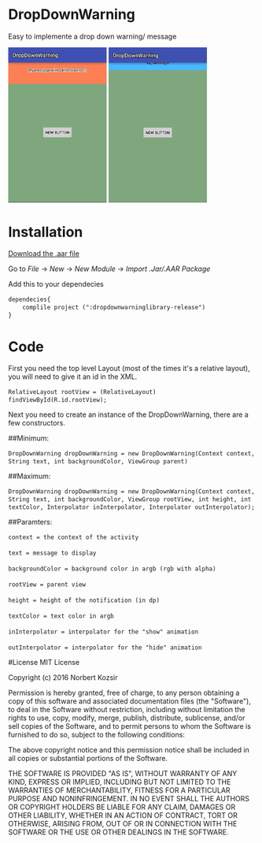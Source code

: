 # DropDownWarning
Easy to implemente a drop down warning/ message

<img src="gif/bounce.gif" width="200">
<img src="gif/standart.gif" width="200">

# Installation

[Download the .aar file](https://github.com/Brudigem/DropDownWarning/raw/master/dropdownwarninglibrary-release.aar)

Go to *File* -> *New* -> *New Module* -> *Import .Jar/.AAR Package*

Add this to your dependecies
```
dependecies{
    complile project (":dropdownwarninglibrary-release")
}

```

# Code


First you need the top level Layout (most of the times it's a relative layout), you will need to give it an id in the XML.

```
RelativeLayout rootView = (RelativeLayout) findViewById(R.id.rootView);
```
Next you need to create an instance of the DropDownWarning, there are a few constructors.

##Minimum:
```
DropDownWarning dropDownWarning = new DropDownWarning(Context context, String text, int backgroundColor, ViewGroup parent)
```

##Maximum:
```
DropDownWarning dropDownWarning = new DropDownWarning(Context context, String text, int backgroundColor, ViewGroup rootView, int height, int textColor, Interpolator inInterpolator, Interpolator outInterpolator);
```
##Paramters:
```
context = the context of the activity

text = message to display

backgroundColor = background color in argb (rgb with alpha)

rootView = parent view

height = height of the notification (in dp)

textColor = text color in argb

inInterpolator = interpolator for the "show" animation

outInterpolator = interpolator for the "hide" animation

```

#License
MIT License

Copyright (c) 2016 Norbert Kozsir

Permission is hereby granted, free of charge, to any person obtaining a copy
of this software and associated documentation files (the "Software"), to deal
in the Software without restriction, including without limitation the rights
to use, copy, modify, merge, publish, distribute, sublicense, and/or sell
copies of the Software, and to permit persons to whom the Software is
furnished to do so, subject to the following conditions:

The above copyright notice and this permission notice shall be included in all
copies or substantial portions of the Software.

THE SOFTWARE IS PROVIDED "AS IS", WITHOUT WARRANTY OF ANY KIND, EXPRESS OR
IMPLIED, INCLUDING BUT NOT LIMITED TO THE WARRANTIES OF MERCHANTABILITY,
FITNESS FOR A PARTICULAR PURPOSE AND NONINFRINGEMENT. IN NO EVENT SHALL THE
AUTHORS OR COPYRIGHT HOLDERS BE LIABLE FOR ANY CLAIM, DAMAGES OR OTHER
LIABILITY, WHETHER IN AN ACTION OF CONTRACT, TORT OR OTHERWISE, ARISING FROM,
OUT OF OR IN CONNECTION WITH THE SOFTWARE OR THE USE OR OTHER DEALINGS IN THE
SOFTWARE.


